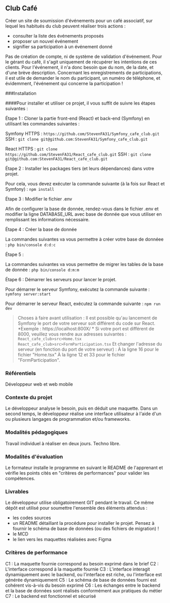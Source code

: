 ## Club Café

Créer un site de soumission d'événements pour un café associatif, sur lequel les habitués du club peuvent réaliser trois actions :

- consulter la liste des événements proposés
- proposer un nouvel événement
- signifier sa participation à un événement donné

Pas de création de compte, ni de système de validation d'événement. Pour le gérant du café, il s'agit uniquement de récupérer les intentions de ces clients. Pour l'événement, il n'a donc besoin que du nom, de la date, et d'une brève description. Concernant les enregistrements de participations, il est utile de demander le nom du participant, un numéro de téléphone, et évidemment, l'événement qui concerne la participation !

###Installation

####Pour installer et utiliser ce projet, il vous suffit de suivre les étapes suivantes :

Étape 1 : Cloner la partie front-end (React) et back-end (Symfony) en utilisant les commandes suivantes :

Symfony 
HTTPS : `https://github.com/StevenFA31/Symfony_cafe_club.git`
SSH : `git clone git@github.com:StevenFA31/Symfony_cafe_club.git`

React 
HTTPS : `git clone https://github.com/StevenFA31/React_cafe_club.git`
SSH : `git clone git@github.com:StevenFA31/React_cafe_club.git`

Étape 2 : Installer les packages tiers (et leurs dépendances) dans votre projet.

Pour cela, vous devez exécuter la commande suivante (à la fois sur React et Symfony) :
`npm install`

Étape 3 : Modifier le fichier .env

Afin de configurer la base de donnée, rendez-vous dans le fichier .env et modifier la ligne DATABASE_URL avec base de donnée que vous utiliser en remplissant les informations nécessaire. 

Étape 4 : Créer la base de donnée

La commandes suivantes va vous permettre à créer votre base de donnéee :
`php bin/console d:d:c`

Étape 5 : 

La commandes suivantes va vous permettre de migrer les tables de la base de donnée :
`php bin/console d:m:m`

Étape 6 : Démarrer les serveurs pour lancer le projet.

Pour démarrer le serveur Symfony, exécutez la commande suivante :
`symfony server:start`

Pour démarrer le serveur React, exécutez la commande suivante :
`npm run dev`

>Choses à faire avant utilisation :
>Il est possible qu'au lancement de Symfony le port de votre serveur soit différent du code sur React.
>*Exemple : https://localhost:800X/ *
>Si votre port est différent de 8000, veuillez vous rendre aux adresses suivantes :
>`React_cafe_club>src>Home.tsx`
>`React_cafe_club>src>FormParticipation.tsx`
>Et changer l'adresse du serveur (en fonction du port de votre serveur) :
>À la ligne 16 pour le fichier "Home.tsx"
>À la ligne 12 et 33 pour le fichier "FormParticipation".

### Référentiels

Développeur web et web mobile

### Contexte du projet

Le développeur analyse le besoin, puis en déduit une maquette. Dans un second temps, le développeur réalise une interface utilisateur à l'aide d'un ou plusieurs langages de programmation et/ou frameworks.

### Modalités pédagogiques

Travail individuel à réaliser en deux jours. Techno libre.

### Modalités d'évaluation

Le formateur installe le programme en suivant le README de l'apprenant et vérifie les points cités en "critères de performances" pour valider les compétences.

### Livrables

Le développeur utilise obligatoirement GIT pendant le travail. Ce même dépôt est utilisé pour soumettre l'ensemble des éléments attendus :

- les codes sources
- un README détaillant la procédure pour installer le projet. Pensez à fournir le schéma de base de données (ou des fichiers de migration) !
- le MCD
- le lien vers les maquettes réalisées avec Figma

### Critères de performance

C1 : La maquette fournie correspond au besoin exprimé dans le brief
C2 : L'interface correspond à la maquette fournie
C3 : L'interface interagit dynamiquement avec le backend, ou l'interface est riche, ou l'interface est générée dynamiquement
C5 : Le schéma de base de données fourni est cohérent vis-à-vis du besoin exprimé
C6 : Les échanges entre le backend et la base de données sont réalisés conformément aux pratiques du métier
C7 : Le backend est fonctionnel et sécurisé


